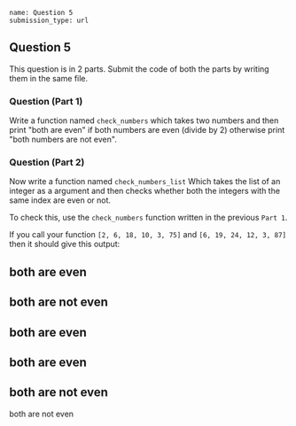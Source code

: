 ```ngMeta
name: Question 5
submission_type: url
```
## Question 5

This question is in 2 parts. Submit the code of both the parts by writing them in the same file.

###  Question (Part 1)

Write a function named `check_numbers` which takes two numbers and then print "both are even" if both numbers are even (divide by 2) otherwise print "both numbers are not even".


###  Question (Part 2)

Now write a function named `check_numbers_list` Which takes the list of an integer as a argument and then checks whether both the integers with the same index are even or not.

To check this, use the `check_numbers` function written in the previous `Part 1`.

If you call your function `[2, 6, 18, 10, 3, 75]` and `[6, 19, 24, 12, 3, 87]` then it should give this output:


both are even
---------------
both are not even
---------------
both are even
---------------
both are even
---------------
both are not even
---------------
both are not even
 
